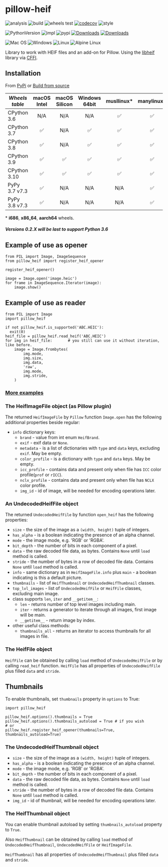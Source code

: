 # pillow-heif

![analysis](https://github.com/bigcat88/pillow_heif/actions/workflows/analysis-coverage.yml/badge.svg)
![build](https://github.com/bigcat88/pillow_heif/actions/workflows/create-release-draft.yml/badge.svg)
![wheels test](https://github.com/bigcat88/pillow_heif/actions/workflows/test-wheels.yaml/badge.svg)
[![codecov](https://codecov.io/gh/bigcat88/pillow_heif/branch/master/graph/badge.svg?token=JY64F2OL6V)](https://codecov.io/gh/bigcat88/pillow_heif)
![style](https://img.shields.io/badge/code%20style-black-000000.svg)

![PythonVersion](https://img.shields.io/badge/python-3.6%20%7C%203.7%20%7C%203.8%20%7C%203.9%20%7C%203.10-blue)
![impl](https://img.shields.io/pypi/implementation/pillow_heif)
![pypi](https://img.shields.io/pypi/v/pillow_heif.svg)
[![Downloads](https://static.pepy.tech/personalized-badge/pillow-heif?period=total&units=international_system&left_color=grey&right_color=orange&left_text=Downloads)](https://pepy.tech/project/pillow-heif)
[![Downloads](https://static.pepy.tech/personalized-badge/pillow-heif?period=month&units=international_system&left_color=grey&right_color=orange&left_text=Downloads/Month)](https://pepy.tech/project/pillow-heif)

![Mac OS](https://img.shields.io/badge/mac%20os-FCC624?style=for-the-badge&logoColor=white)
![Windows](https://img.shields.io/badge/Windows-0078D6?style=for-the-badge&logo=windows&logoColor=white)
![Linux](https://img.shields.io/badge/Linux-FCC624?style=for-the-badge&logo=linux&logoColor=black)
![Alpine Linux](https://img.shields.io/badge/Alpine_Linux-0078D6.svg?style=for-the-badge&logo=alpine-linux&logoColor=white)

Library to work with HEIF files and an add-on for Pillow.
Using the [libheif](https://github.com/strukturag/libheif) library via [CFFI](https://cffi.readthedocs.io).

## Installation
From [PyPi](https://pypi.org/project/pillow-heif/) or [Build from source](https://github.com/bigcat88/pillow_heif/blob/master/docs/BUILDING.md)

| **_Wheels table_** | macOS<br/>Intel | macOS<br/>Silicon | Windows<br/>64bit | musllinux* | manylinux* |
|--------------------|:---------------:|:-----------------:|:-----------------:|:----------:|:----------:|
| CPython 3.6        |       N/A       |        N/A        |        N/A        |     ✅      |     ✅      |
| CPython 3.7        |        ✅        |        N/A        |         ✅         |     ✅      |     ✅      |
| CPython 3.8        |        ✅        |        N/A        |         ✅         |     ✅      |     ✅      |
| CPython 3.9        |        ✅        |         ✅         |         ✅         |     ✅      |     ✅      |
| CPython 3.10       |        ✅        |         ✅         |         ✅         |     ✅      |     ✅      |
| PyPy 3.7 v7.3      |        ✅        |        N/A        |        N/A        |    N/A     |     ✅      |
| PyPy 3.8 v7.3      |        ✅        |        N/A        |        N/A        |    N/A     |     ✅      |

&ast; **i686**, **x86_64**, **aarch64** wheels.

#### **_Versions 0.2.X will be last to support Python 3.6_**


## Example of use as opener
```python3
from PIL import Image, ImageSequence
from pillow_heif import register_heif_opener

register_heif_opener()

image = Image.open('image.heic')
for frame in ImageSequence.Iterator(image):
    image.show()
```

## Example of use as reader
```python3
from PIL import Image
import pillow_heif

if not pillow_heif.is_supported('ABC.HEIC'):
  exit(0)
heif_file = pillow_heif.read_heif('ABC.HEIC')
for img in heif_file:       # you still can use it without iteration, like before.
    image = Image.frombytes(
        img.mode,
        img.size,
        img.data,
        'raw',
        img.mode,
        img.stride,
    )
```
### [More examples](https://github.com/bigcat88/pillow_heif/tree/master/examples)


### The HeifImageFile object (as Pillow plugin)
The returned `HeifImageFile` by `Pillow` function `Image.open` has the following additional properties beside regular:
* `info` dictionary keys:
  * `brand` - value from int enum `HeifBrand`.
  * `exif` - exif data or `None`.
  * `metadata` - is a list of dictionaries with `type` and `data` keys, excluding `exif`. May be empty.
  * `color_profile` - is a dictionary with `type` and `data` keys. May be empty.
  * `icc_profile` - contains data and present only when file has `ICC` color profile(`prof` or `rICC`).
  * `nclx_profile` - contains data and present only when file has `NCLX` color profile.
  * `img_id` - id of image, will be needed for encoding operations later.

### An UndecodedHeifFile object
The returned `UndecodedHeifFile` by function `open_heif` has the following properties:

* `size` - the size of the image as a `(width, height)` tuple of integers.
* `has_alpha` - is a boolean indicating the presence of an alpha channel.
* `mode` - the image mode, e.g. 'RGB' or 'RGBA'.
* `bit_depth` - the number of bits in each component of a pixel.
* `data` - the raw decoded file data, as bytes. Contains `None` until `load` method is called.
* `stride` - the number of bytes in a row of decoded file data. Contains `None` until `load` method is called.
* `info` - same dictionary as in `HeifImageFile.info` plus `main` - a boolean indicating is this a default picture.
* `thumbnails` - list of `HeifThumbnail` or `UndecodedHeifThumbnail` classes.
* `top_lvl_images` - list of `UndecodedHeifFile` or `HeifFile` classes, excluding main image.
* class supports `len`, `iter` and `__getitem__`:
  * `len` - returns number of top level images including main.
  * `iter` - returns a generator to iterate through all images, first image will be main.
  * `__getitem__` - return image by index.
* other useful class methods:
  * `thumbnails_all` - returns an iterator to access thumbnails for all images in file.

### The HeifFile object

`HeifFile` can be obtained by calling `load` method of `UndecodedHeifFile` or by calling `read_heif` function.
`HeifFile` has all properties of `UndecodedHeifFile` plus filled `data` and `stride`.

## Thumbnails
To enable thumbnails, set `thumbnails` property in `options` to True:
```python3
import pillow_heif

pillow_heif.options().thumbnails = True
pillow_heif.options().thumbnails_autoload = True # if you wish
# or
pillow_heif.register_heif_opener(thumbnails=True, thumbnails_autoload=True)
```

### The UndecodedHeifThumbnail object
* `size` - the size of the image as a `(width, height)` tuple of integers.
* `has_alpha` - is a boolean indicating the presence of an alpha channel.
* `mode` - the image mode, e.g. 'RGB' or 'RGBA'.
* `bit_depth` - the number of bits in each component of a pixel.
* `data` - the raw decoded file data, as bytes. Contains `None` until `load` method is called.
* `stride` - the number of bytes in a row of decoded file data. Contains `None` until `load` method is called.
* `img_id` - id of thumbnail, will be needed for encoding operations later.

### The HeifThumbnail object

You can enable thumbnail autoload by setting `thumbnails_autoload` property to `True`.

Also `HeifThumbnail` can be obtained by calling `load` method of `UndecodedHeifThumbnail`, `UndecodedHeifFile` or `HeifImageFile`.

`HeifThumbnail` has all properties of `UndecodedHeifThumbnail` plus filled `data` and `stride`.
